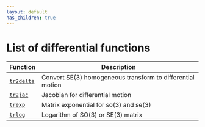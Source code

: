 ```yaml
---
layout: default
has_children: true
---
```

# List of differential functions

| Function | Description|
|---|---|
|[`tr2delta`](TOC_tr2delta.html) | Convert SE(3) homogeneous transform to differential motion |
|[`tr2jac`](TOC_tr2jac.html) | Jacobian for differential motion |
|[`trexp`](TOC_trexp.html) | Matrix exponential for so(3) and se(3) |
|[`trlog`](TOC_trlog.html) | Logarithm of SO(3) or SE(3) matrix |
